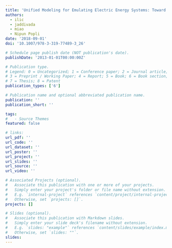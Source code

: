 ```yaml
---
title: 'Unified Modeling for Emulating Electric Energy Systems: Toward Digital Twin That Might Work'
authors:
  - ilic
  - jaddivada
  - miao
  - Nipun Popli
date: '2018-09-01'
doi: '10.1007/978-3-319-77489-3_26'

# Schedule page publish date (NOT publication's date).
publishDate: '2013-01-01T00:00:00Z'

# Publication type.
# Legend: 0 = Uncategorized; 1 = Conference paper; 2 = Journal article;
# 3 = Preprint / Working Paper; 4 = Report; 5 = Book; 6 = Book section;
# 7 = Thesis; 8 = Patent
publication_types: ['6']

# Publication name and optional abbreviated publication name.
publication: ''
publication_short: ''

tags:
#   - Source Themes
featured: false

# links:
url_pdf: ''
url_code: ''
url_dataset: ''
url_poster: ''
url_project: ''
url_slides: ''
url_source: ''
url_video: ''

# Associated Projects (optional).
#   Associate this publication with one or more of your projects.
#   Simply enter your project's folder or file name without extension.
#   E.g. `internal-project` references `content/project/internal-project/index.md`.
#   Otherwise, set `projects: []`.
projects: []

# Slides (optional).
#   Associate this publication with Markdown slides.
#   Simply enter your slide deck's filename without extension.
#   E.g. `slides: "example"` references `content/slides/example/index.md`.
#   Otherwise, set `slides: ""`.
slides:
---
```

